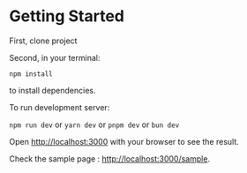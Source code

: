 
# Getting Started

First, clone project

Second, in your terminal:

`npm install`

to install dependencies.

To run development server:

`npm run dev`
or
`yarn dev`
or
`pnpm dev`
or
`bun dev`

Open [http://localhost:3000](http://localhost:3000) with your browser to see the result.

Check the sample page : [http://localhost:3000/sample](http://localhost:3000/sample).


